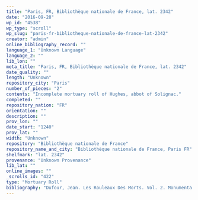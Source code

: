 ```yaml
---
title: "Paris, FR, Bibliothèque nationale de France, lat. 2342"
date: "2016-09-28"
wp_id: "4538"
wp_type: "scroll"
wp_slug: "paris-fr-bibliotheque-nationale-de-france-lat-2342"
creator: "admin"
online_bibliography_record: ""
language_1: "Unknown Language"
language_2: ""
lib_lon: ""
meta_title: "Paris, FR, Bibliothèque nationale de France, lat. 2342"
date_quality: ""
length: "Unknown"
repository_city: "Paris"
number_of_pieces: "2"
contents: "Incomplete mortuary roll of Hughes, abbot of Solignac."
completed: ""
repository_nation: "FR"
orientation: ""
description: ""
prov_lon: ""
date_start: "1240"
prov_lat: ""
width: "Unknown"
repository: "Bibliothèque nationale de France"
repository_name_and_city: "Bibliothèque nationale de France, Paris FR"
shelfmark: "lat. 2342"
provenance: "Unknown Provenance"
lib_lat: ""
online_images: ""
_scrolls_id: "422"
type: "Mortuary Roll"
bibliography: "Dufour, Jean. Les Rouleaux Des Morts. Vol. 2. Monumenta Palaeographica Medii Aevi. Series Gallica. Turnhout: Brepols, 2009, no. 186."
---
```




